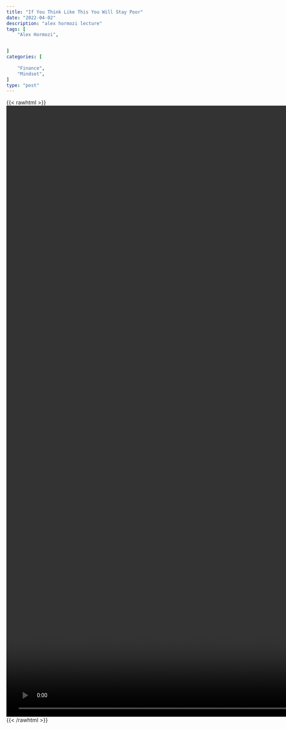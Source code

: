 ```yaml
---
title: "If You Think Like This You Will Stay Poor"
date: "2022-04-02"
description: "alex hormozi lecture"
tags: [
    "Alex Hormozi",


]
categories: [
    
    "Finance",
    "Mindset",
]
type: "post"
---
```

{{< rawhtml >}}
    <video style="height:40vh;width:auto" overflow="hidden" controls>
        <source src="https://lectures.dev00ps.com/ah-vids/If%20you%20think%20like%20this%2C%20you%20will%20stay%20poor%20and%20unhappy....mp4" type="video/mp4"> 
    </video>
{{< /rawhtml >}}